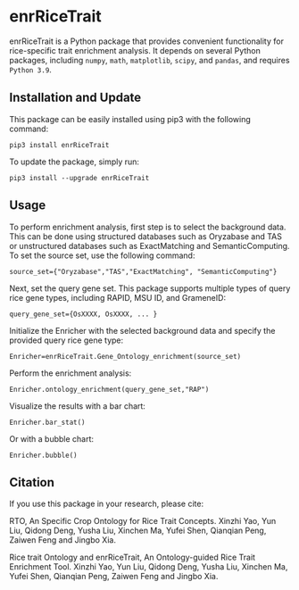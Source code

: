 # enrRiceTrait

enrRiceTrait is a Python package that provides convenient functionality for rice-specific trait enrichment analysis. It depends on several Python packages, including `numpy`, `math`, `matplotlib`, `scipy`, and `pandas`, and requires `Python 3.9`.

## Installation and Update

This package can be easily installed using pip3 with the following command:

    pip3 install enrRiceTrait

To update the package, simply run:

    pip3 install --upgrade enrRiceTrait

## Usage

To perform enrichment analysis, first step is to select the background data. This can be done using structured databases such as Oryzabase and TAS or unstructured databases such as ExactMatching and SemanticComputing. To set the source set, use the following command:

    source_set={"Oryzabase","TAS","ExactMatching", "SemanticComputing"}

Next, set the query gene set. This package supports multiple types of query rice gene types, including RAPID, MSU ID, and GrameneID:

    query_gene_set={OsXXXX, OsXXXX, ... }

Initialize the Enricher with the selected background data and specify the provided query rice gene type:

    Enricher=enrRiceTrait.Gene_Ontology_enrichment(source_set)

Perform the enrichment analysis:

    Enricher.ontology_enrichment(query_gene_set,"RAP")

Visualize the results with a bar chart:

    Enricher.bar_stat()

Or with a bubble chart:

    Enricher.bubble()

## Citation

If you use this package in your research, please cite:

RTO, An Specific Crop Ontology for Rice Trait Concepts. Xinzhi Yao, Yun Liu, Qidong Deng, Yusha Liu, Xinchen Ma, Yufei Shen, Qianqian Peng, Zaiwen Feng and Jingbo Xia.

Rice trait Ontology and enrRiceTrait, An Ontology-guided Rice Trait Enrichment Tool. Xinzhi Yao, Yun Liu, Qidong Deng, Yusha Liu, Xinchen Ma, Yufei Shen, Qianqian Peng, Zaiwen Feng and Jingbo Xia.






